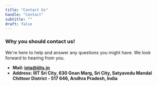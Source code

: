 ```yaml
---
title: "Contact Us"
handle: "Contact"
subtitle: ""
draft: false
---
```



### Why you should contact us!
We're here to help and answer any questions you might have. We look forward to hearing from you.

* **Mail: iota@iiits.in**
* **Address: IIIT Sri City, 630 Gnan Marg, Sri City, Satyavedu Mandal
Chittoor District - 517 646, Andhra Pradesh, India**
